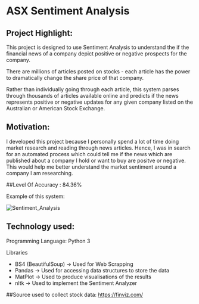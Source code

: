# ASX Sentiment Analysis

## Project Highlight:

This project is designed to use Sentiment Analysis to understand the if the financial news of a company depict positive or negative prospects for the company.

There are millions of articles posted on stocks - each article has the power to dramatically change the share price of that company.

Rather than individually going through each article, this system parses through thousands of articles available online and predicts if the news represents positive or negative updates for any given company listed on the Australian or American Stock Exchange. 

## Motivation:

I developed this project because I personally spend a lot of time doing market research and reading through news articles. Hence, I was in search for an automated process which could tell me if the news which are published about a company I hold or want to buy are positve or negative. This would help me better understand the market sentiment around a company I am researching. 

##Level Of Accuracy :  84.36%

Example of this system:

![Sentiment_Analysis](https://user-images.githubusercontent.com/99856161/211142099-22613b3f-62d5-4b8b-863d-b45a7f3f2a91.png)


## Technology used:

Programming Language: Python 3

Libraries

- BS4 (BeautifulSoup) -> Used for Web Scrapping
- Pandas -> Used for accessing data structures to store the data
- MatPlot -> Used to produce visualisations of the results
- nltk -> Used to implement the Sentiment Analyzer

##Source used to collect stock data: https://finviz.com/

